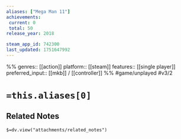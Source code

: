 ```yaml
---
aliases: ["Mega Man 11"]
achievements:
 current: 0
 total: 50
release_year: 2018

steam_app_id: 742300
last_updated: 1751647992
---
```

%%
genres:: [[action]]
platform:: [[steam]]
features:: [[single player]]
preferred_input:: [[mkb]] / [[controller]]
%%
#game/unplayed
#v3/2

# `=this.aliases[0]`
## Related Notes
`$=dv.view("attachments/related_notes")`